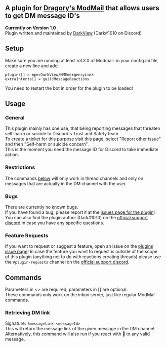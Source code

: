 ## A plugin for [Dragory's ModMail](https://github.com/dragory/modmailbot) that allows users to get DM message ID's 
**Currently on Version 1.0**  
Plugin written and maintained by [DarkView](https://github.com/DarkView) (Dark#1010 on Discord)  
    
## Setup
Make sure you are running at least v3.3.0 of Modmail.
in your config.ini file, create a new line and add  
```
plugins[] = npm:DarkView/MMEmergencyLink
extraIntents[] = guildMessageReactions
```
You need to restart the bot in order for the plugin to be loaded!

## Usage
### General
This plugin mainly has one use, that being reporting messages that threaten self-harm or suicide to Discord's Trust and Safety team.  
To create a ticket for this purpose visit [this page](https://dis.gd/request), select "Report other issue" and then "Self-harm or suicide concern".  
This is the moment you need the message ID for Discord to take immediate action.
### Restrictions
The commands [below](#commands) will only work in thread channels and only on messages that are actually in the DM channel with the user.
### Bugs
There are currently no known bugs.  
If you have found a bug, please report it at the [issues page for the plugin](https://github.com/DarkView/MMEmergencyLink/issues)!  
You can also find the plugin author (Dark#1010) on the [official support discord](https://discord.gg/vRuhG9R) in case you have any specific questions.
### Feature Requests
If you want to request or suggest a feature, open an issue on the [plugins issue page](https://github.com/DarkView/MMEmergencyLink/issues)!
In case the feature you want to request is outside of the scope of this plugin (anything not to do with reactions creating threads) please use the `#plugin-requests` channel on the [official support discord](https://discord.gg/vRuhG9R).
## Commands

Parameters in <> are required, parameters in [] are optional.  
These commands only work on the inbox server, just like regular ModMail commands.    
### Retrieving DM link
Signature: `!messagelink <messageId>`  
This will return the message link of the given message in the DM channel.   
Alternatively, this command will also run if you react with 🔗 to any valid message.

